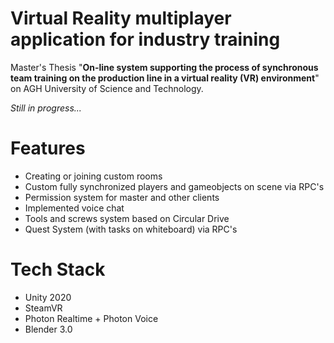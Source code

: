 # Virtual Reality multiplayer application for industry training
 Master's Thesis "**On-line system supporting the process of synchronous team training on the production line in a virtual reality (VR) environment**" on AGH University of Science and Technology.
 
 *Still in progress...*

# Features
 - Creating or joining custom rooms
 - Custom fully synchronized players and gameobjects on scene via RPC's
 - Permission system for master and other clients
 - Implemented voice chat
 - Tools and screws system based on Circular Drive
 - Quest System (with tasks on whiteboard) via RPC's


# Tech Stack
 - Unity 2020
 - SteamVR
 - Photon Realtime + Photon Voice
 - Blender 3.0
